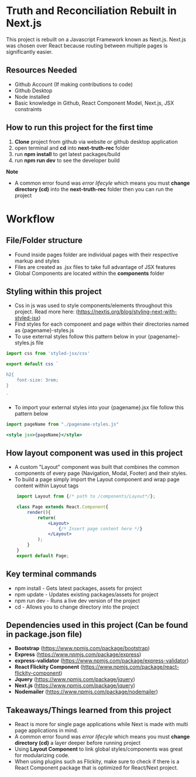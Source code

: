 # Truth and Reconciliation Rebuilt in Next.js
This project is rebuilt on a Javascript Framework known as Next.js. Next.js was chosen over React because routing between multiple pages is significantly easier. 


## Resources Needed
* Github Account (If making contributions to code)
* Github Desktop
* Node installed
* Basic knowledge in Github, React Component Model, Next.js, JSX constraints


## How to run this project for the first time
1. **Clone** project from github via website or github desktop application
2. open terminal and **cd** into **next-truth-rec** folder
3. run **npm install** to get latest packages/build
4. run **npm run dev** to see the developer build

**Note** 
* A common error found was *error lifecyle* which means you must **change directory (cd)** into the **next-truth-rec** folder then you can run the project


# Workflow
## File/Folder structure
* Found inside pages folder are individual pages with their respective markup and styles
* Files are created as .jsx files to take full advantage of JSX features
* Global Components are located within the **components** folder

## Styling within this project
* Css in js was used to style components/elements throughout this project. Read more here: (https://nextjs.org/blog/styling-next-with-styled-jsx)
* Find styles for each component and page within their directories named as {pagename}-styles.js
* To use external styles follow this pattern below in your {pagename}-styles.js file
```jsx
import css from 'styled-jsx/css'

export default css `

h2{
    font-size: 3rem;
}

`
```

* To import your external styles into your {pagename}.jsx file follow this pattern below

```jsx
import pageName from "./pagename-styles.js"

<style jsx>{pageName}</style>


```

## How layout component was used in this project
* A custom "Layout" component was built that combines the common components of every page (Navigation, Modal, Footer) and their styles.
* To build a page simply import the Layout component and wrap page content within Layout tags
```jsx
    import Layout from {/* path to /components/Layout*/};

    class Page extends React.Component{
        render(){
            return(
                <Layout>
                    {/* Insert page content here */}
                </Layout>
            );
        }
    }
    export default Page;
```

## Key terminal commands
* npm install - Gets latest packages, assets for project
* npm update - Updates existing packages/assets for project
* npm run dev - Runs a live dev version of the project
* cd - Allows you to change directory into the project


## Dependencies used in this project (Can be found in package.json file)
* **Bootstrap** (https://www.npmjs.com/package/bootstrap)
* **Express** (https://www.npmjs.com/package/express)
* **express-validator** (https://www.npmjs.com/package/express-validator)
* **React Flickity Component** (https://www.npmjs.com/package/react-flickity-component)
* **Jquery** (https://www.npmjs.com/package/jquery)
* **Next.js** (https://www.npmjs.com/package/jquery)
* **Nodemailer** (https://www.npmjs.com/package/nodemailer)

## Takeaways/Things learned from this project
* React is more for single page applications while Next is made with multi page applications in mind.
* A common error found was *error lifecyle* which means you must **change directory (cd)** a layer deeper before running project 
* Using **Layout Component** to link global styles/components was great for modularizing code.
* When using plugins such as Flickity, make sure to check if there is a React Component package that is optimized for React/Next project.















